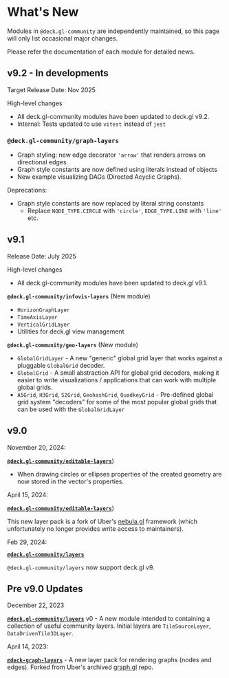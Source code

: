 # What's New

Modules in `@deck.gl-community` are independently maintained, so this page will only list occasional major changes.

Please refer the documentation of each module for detailed news.


## v9.2 - In developments

Target Release Date: Nov 2025

High-level changes
- All deck.gl-community modules have been updated to deck.gl v9.2.
- Internal: Tests updated to use `vitest` instead of `jest`

### `@deck.gl-community/graph-layers` 

- Graph styling: new edge decorator `'arrow'` that renders arrows on directional edges.
- Graph style constants are now defined using literals instead of objects
- New example visualizing DAGs (Directed Acyclic Graphs).

Deprecations:
- Graph style constants are now replaced by literal string constants 
  - Replace `NODE_TYPE.CIRCLE` with `'circle'`, `EDGE_TYPE.LINE` with `'line'` etc.

## v9.1

Release Date: July 2025

High-level changes
- All deck.gl-community modules have been updated to deck.gl v9.1.

**`@deck.gl-community/infovis-layers`** (New module)

- `HorizonGraphLayer`
- `TimeAxisLayer`
- `VerticalGridLayer`
- Utilities for deck.gl view management

**`@deck.gl-community/geo-layers`** (New module)

- `GlobalGridLayer` - A new "generic" global grid layer that works against a pluggable `GlobalGrid` decoder.
- `GlobalGrid` -  A small abstraction API for global grid decoders, making it easier to write visualizations / applications that can work with multiple global grids.
- `A5Grid`, `H3Grid`, `S2Grid`, `GeohashGrid`, `QuadkeyGrid` - Pre-defined global grid system "decoders" for some of the most popular global grids that can be used with the `GlobalGridLayer`

## v9.0

November 20, 2024:

[**`@deck.gl-community/editable-layers`**](/docs/modules/editable-layers)) 

- When drawing circles or ellipses properties of the created geometry are now stored in the vector's properties.

April 15, 2024: 

[**`@deck.gl-community/editable-layers`**](/docs/modules/editable-layers))

This new layer pack is a fork of Uber's [nebula.gl](https://nebula.gl) framework (which unfortunately no longer provides write access to maintainers). 

Feb 29, 2024: 

[**`@deck.gl-community/layers`**](/docs/modules/layers)

`@deck.gl-community/layers` now support deck.gl v9.

## Pre v9.0 Updates

December 22, 2023

[**`@deck.gl-community/layers`**](/docs/modules/layers) v0 - A new module intended to containing a collection of useful community layers. Initial layers are `TileSourceLayer`, `DataDrivenTile3DLayer`.

April 14, 2023: 

[**`@deck-graph-layers`**](/docs/modules/graph-layers) - A new layer pack for rendering graphs (nodes and edges). Forked from Uber's archived [graph.gl](https://graph.gl) repo.
